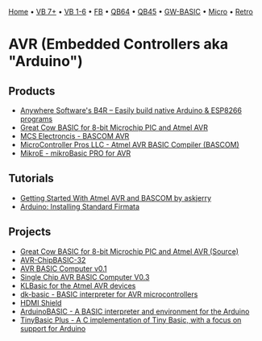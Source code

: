 [Home](https://gotbasic.com) • [VB 7+](vb.md) • [VB 1-6](vb6.md) • [FB](freebasic.md) • [QB64](qb64.md) • [QB45](qb.md) • [GW-BASIC](gw-basic.md) • [Micro](micro.md) • [Retro](retro.md)

# AVR (Embedded Controllers aka "Arduino")

## Products

- [Anywhere Software's B4R – Easily build native Arduino & ESP8266 programs](https://www.b4x.com/b4r.html)
- [Great Cow BASIC for 8-bit Microchip PIC and Atmel AVR](http://gcbasic.sourceforge.net/Typesetter/index.php/Home)
- [MCS Electroncis - BASCOM AVR](https://www.mcselec.com/index.php?page=shop.product_details&flypage=shop.flypage&product_id=262&category_id=5&option=com_phpshop&Itemid=1
)
- [MicroController Pros LLC - Atmel AVR BASIC Compiler (BASCOM)](http://microcontrollershop.com/product_info.php?products_id=352)
- [MikroE - mikroBasic PRO for AVR](https://www.mikroe.com/mikrobasic-avr)

## Tutorials

- [Getting Started With Atmel AVR and BASCOM by askjerry](https://www.instructables.com/id/Getting-Started-with-Atmel-AVR-and-BASCOM/)
- [Arduino: Installing Standard Firmata](https://www.instructables.com/id/Arduino-Installing-Standard-Firmata/)

## Projects

- [Great Cow BASIC for 8-bit Microchip PIC and Atmel AVR (Source)](https://sourceforge.net/p/gcbasic/code/HEAD/tree/)
- [AVR-ChipBASIC-32](http://www.jcwolfram.de/projekte/avr/chipbasic32/main.php)
- [AVR BASIC Computer v0.1](https://github.com/fuzzymannerz/AVR-BASIC-Computer)
- [Single Chip AVR BASIC Computer V0.3](https://hackaday.io/project/2428-single-chip-avr-basic-computer-v03)
- [KLBasic for the Atmel AVR devices](https://www.seanet.com/~karllunt/klbasic_main.html)
- [dk-basic - BASIC interpreter for AVR microcontrollers](https://code.google.com/archive/p/dk-basic/)
- [HDMI Shield](https://github.com/techtoys/HDMI-Shield/tree/master/Ra8876_Lite)
- [ArduinoBASIC - A BASIC interpreter and environment for the Arduino](https://github.com/robinhedwards/ArduinoBASIC)
- [TinyBasic Plus - A C implementation of Tiny Basic, with a focus on support for Arduino](https://github.com/BleuLlama/TinyBasicPlus)
